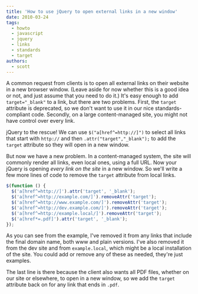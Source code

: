 ```yaml
---
title: 'How to use jQuery to open external links in a new window'
date: 2010-03-24
tags:
  - howto
  - javascript
  - jquery
  - links
  - standards
  - target
authors:
  - scott
---
```


A common request from clients is to open all external links on their website in a new browser window. (Leave aside for now whether this is a good idea or not, and just assume that you need to do it.) It's easy enough to add `target="_blank"` to a link, but there are two problems. First, the `target` attribute is deprecated, so we don't want to use it in our nice standards-compliant code. Secondly, on a large content-managed site, you might not have control over every link.

jQuery to the rescue! We can use `$("a[href^=http://]")` to select all links that start with `http://` and then `.attr("target","_blank");` to add the `target` attribute so they will open in a new window.

But now we have a new problem. In a content-managed system, the site will commonly render all links, even local ones, using a full URL. Now your jQuery is opening _every link on the site_ in a new window. So we'll write a few more lines of code to remove the `target` attribute from local links.

```js
$(function () {
  $('a[href^=http://]').attr('target', '_blank');
  $('a[href^=http://example.com/]').removeAttr('target');
  $('a[href^=http://www.example.com/]').removeAttr('target');
  $('a[href^=http://dev.example.com/]').removeAttr('target');
  $('a[href^=http://example.local/]').removeAttr('target');
  $('a[href*=.pdf]').attr('target', '_blank');
});
```

As you can see from the example, I've removed it from any links that include the final domain name, both www and plain versions. I've also removed it from the dev site and from `example.local`, which might be a local installation of the site. You could add or remove any of these as needed, they're just examples.

The last line is there because the client also wants all PDF files, whether on our site or elsewhere, to open in a new window, so we add the `target` attribute back on for any link that ends in `.pdf`.
